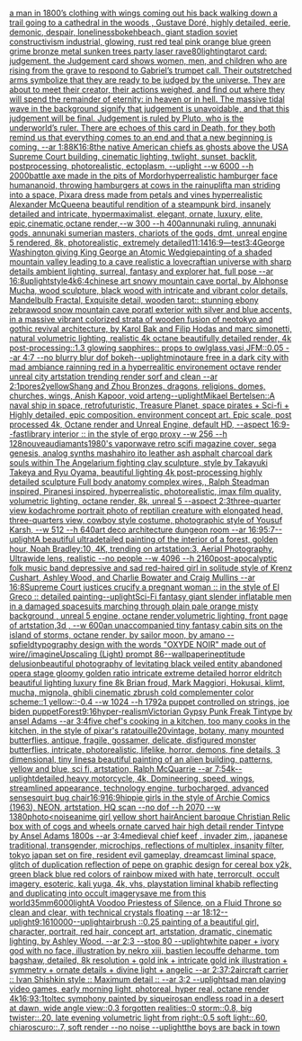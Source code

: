 [a man in 1800’s clothing with wings coming out his back walking down a trail going to a cathedral in the woods , Gustave Doré, highly detailed, eerie, demonic, despair, loneliness](https://www.ebank.nz/aiartgenerator?category=a%2520man%2520in%25201800%E2%80%99s%2520clothing%2520with%2520wings%2520coming%2520out%2520his%2520back%2520walking%2520down%2520a%2520trail%2520going%2520to%2520a%2520cathedral%2520in%2520the%2520woods%2520%2C%2520Gustave%2520Dor%C3%A9%2C%2520highly%2520detailed%2C%2520eerie%2C%2520demonic%2C%2520despair%2C%2520loneliness)[bokeh](https://www.ebank.nz/aiartgenerator?category=bokeh)[beach, giant stadion soviet constructivism industrial, glowing, rust red teal pink orange blue green grime bronze metal sunken trees party laser rave](https://www.ebank.nz/aiartgenerator?category=beach%2C%2520giant%2520stadion%2520soviet%2520constructivism%2520industrial%2C%2520glowing%2C%2520rust%2520red%2520teal%2520pink%2520orange%2520blue%2520green%2520grime%2520bronze%2520metal%2520sunken%2520trees%2520party%2520laser%2520rave)[80](https://www.ebank.nz/aiartgenerator?category=80)[lighting](https://www.ebank.nz/aiartgenerator?category=lighting)[tarot card: judgement. the Judgement card shows women, men, and children who are rising from the grave to respond to Gabriel’s trumpet call. Their outstretched arms symbolize that they are ready to be judged by the universe. They are about to meet their creator, their actions weighed, and find out where they will spend the remainder of eternity: in heaven or in hell. The massive tidal wave in the background signify that judgement is unavoidable, and that this judgement will be final.   Judgement is ruled by Pluto, who is the underworld’s ruler. There are echoes of this card in Death, for they both remind us that everything comes to an end and that a new beginning is coming. --ar 1:8](https://www.ebank.nz/aiartgenerator?category=tarot%2520card%3A%2520judgement.%2520the%2520Judgement%2520card%2520shows%2520women%2C%2520men%2C%2520and%2520children%2520who%2520are%2520rising%2520from%2520the%2520grave%2520to%2520respond%2520to%2520Gabriel%E2%80%99s%2520trumpet%2520call.%2520Their%2520outstretched%2520arms%2520symbolize%2520that%2520they%2520are%2520ready%2520to%2520be%2520judged%2520by%2520the%2520universe.%2520They%2520are%2520about%2520to%2520meet%2520their%2520creator%2C%2520their%2520actions%2520weighed%2C%2520and%2520find%2520out%2520where%2520they%2520will%2520spend%2520the%2520remainder%2520of%2520eternity%3A%2520in%2520heaven%2520or%2520in%2520hell.%2520The%2520massive%2520tidal%2520wave%2520in%2520the%2520background%2520signify%2520that%2520judgement%2520is%2520unavoidable%2C%2520and%2520that%2520this%2520judgement%2520will%2520be%2520final.%2520%2520%2520Judgement%2520is%2520ruled%2520by%2520Pluto%2C%2520who%2520is%2520the%2520underworld%E2%80%99s%2520ruler.%2520There%2520are%2520echoes%2520of%2520this%2520card%2520in%2520Death%2C%2520for%2520they%2520both%2520remind%2520us%2520that%2520everything%2520comes%2520to%2520an%2520end%2520and%2520that%2520a%2520new%2520beginning%2520is%2520coming.%2520--ar%25201%3A8)[8K](https://www.ebank.nz/aiartgenerator?category=8K)[16:8](https://www.ebank.nz/aiartgenerator?category=16%3A8)[the native American chiefs as ghosts above the USA Supreme Court building, cinematic lighting, twlight, sunset, backlit, postprocessing, photorealistic, ectoplasm, --uplight --w 6000 --h 2000](https://www.ebank.nz/aiartgenerator?category=the%2520native%2520American%2520chiefs%2520as%2520ghosts%2520above%2520the%2520USA%2520Supreme%2520Court%2520building%2C%2520cinematic%2520lighting%2C%2520twlight%2C%2520sunset%2C%2520backlit%2C%2520postprocessing%2C%2520photorealistic%2C%2520ectoplasm%2C%2520--uplight%2520--w%25206000%2520--h%25202000)[battle axe made in the pits of Mordor](https://www.ebank.nz/aiartgenerator?category=battle%2520axe%2520made%2520in%2520the%2520pits%2520of%2520Mordor)[hyperrealistic hamburger face humananoid, throwing hamburgers at cows in the rain](https://www.ebank.nz/aiartgenerator?category=hyperrealistic%2520hamburger%2520face%2520humananoid%2C%2520throwing%2520hamburgers%2520at%2520cows%2520in%2520the%2520rain)[uplift](https://www.ebank.nz/aiartgenerator?category=uplift)[a man striding into a space, Pixar](https://www.ebank.nz/aiartgenerator?category=a%2520man%2520striding%2520into%2520a%2520space%2C%2520Pixar)[a dress made from petals and vines hyperrealistic Alexander McQueen](https://www.ebank.nz/aiartgenerator?category=a%2520dress%2520made%2520from%2520petals%2520and%2520vines%2520hyperrealistic%2520Alexander%2520McQueen)[a beautiful rendition of a steampunk bird, insanely detailed and intricate, hypermaximalist, elegant, ornate, luxury, elite, epic,cinematic,octane render,--w 300 --h 400](https://www.ebank.nz/aiartgenerator?category=a%2520beautiful%2520rendition%2520of%2520a%2520steampunk%2520bird%2C%2520insanely%2520detailed%2520and%2520intricate%2C%2520hypermaximalist%2C%2520elegant%2C%2520ornate%2C%2520luxury%2C%2520elite%2C%2520epic%2Ccinematic%2Coctane%2520render%2C--w%2520300%2520--h%2520400)[annunaki ruling, annunaki gods, annunaki sumerian masters, chariots of the gods, dmt, unreal engine 5 rendered, 8k, photorealistic,  extremely detailed](https://www.ebank.nz/aiartgenerator?category=annunaki%2520ruling%2C%2520annunaki%2520gods%2C%2520annunaki%2520sumerian%2520masters%2C%2520chariots%2520of%2520the%2520gods%2C%2520dmt%2C%2520unreal%2520engine%25205%2520rendered%2C%25208k%2C%2520photorealistic%2C%2520%2520extremely%2520detailed)[11:14](https://www.ebank.nz/aiartgenerator?category=11%3A14)[16:9](https://www.ebank.nz/aiartgenerator?category=16%3A9)[—test](https://www.ebank.nz/aiartgenerator?category=%E2%80%94test)[3:4](https://www.ebank.nz/aiartgenerator?category=3%3A4)[George Washington giving King George an Atomic Wedgie](https://www.ebank.nz/aiartgenerator?category=George%2520Washington%2520giving%2520King%2520George%2520an%2520Atomic%2520Wedgie)[painting of a shaded mountain valley leading to a cave realistic a lovecraftian universe with sharp details ambient lighting, surreal, fantasy and explorer hat, full pose --ar 16:8](https://www.ebank.nz/aiartgenerator?category=painting%2520of%2520a%2520shaded%2520mountain%2520valley%2520leading%2520to%2520a%2520cave%2520realistic%2520a%2520lovecraftian%2520universe%2520with%2520sharp%2520details%2520ambient%2520lighting%2C%2520surreal%2C%2520fantasy%2520and%2520explorer%2520hat%2C%2520full%2520pose%2520--ar%252016%3A8)[uplight](https://www.ebank.nz/aiartgenerator?category=uplight)[style](https://www.ebank.nz/aiartgenerator?category=style)[4k](https://www.ebank.nz/aiartgenerator?category=4k)[6:4](https://www.ebank.nz/aiartgenerator?category=6%3A4)[chinese art snowy mountain cave portal, by Alphonse Mucha, wood sculpture, black wood with intricate and vibrant color details, Mandelbulb Fractal, Exquisite detail, wooden tarot:: stunning ebony zebrawood snow mountain cave poratl exterior with silver and blue accents, in a massive vibrant colorized strata of wooden fusion of neotokyo and gothic revival architecture, by Karol Bak and Filip Hodas and marc simonetti, natural volumetric lighting, realistic 4k octane beautifully detailed render, 4k post-processing::1.3 glowing sapphires:: props to owlglass,vasi,JFM::0.05 --ar 4:7  --no blurry blur dof bokeh](https://www.ebank.nz/aiartgenerator?category=chinese%2520art%2520snowy%2520mountain%2520cave%2520portal%2C%2520by%2520Alphonse%2520Mucha%2C%2520wood%2520sculpture%2C%2520black%2520wood%2520with%2520intricate%2520and%2520vibrant%2520color%2520details%2C%2520Mandelbulb%2520Fractal%2C%2520Exquisite%2520detail%2C%2520wooden%2520tarot%3A%3A%2520stunning%2520ebony%2520zebrawood%2520snow%2520mountain%2520cave%2520poratl%2520exterior%2520with%2520silver%2520and%2520blue%2520accents%2C%2520in%2520a%2520massive%2520vibrant%2520colorized%2520strata%2520of%2520wooden%2520fusion%2520of%2520neotokyo%2520and%2520gothic%2520revival%2520architecture%2C%2520by%2520Karol%2520Bak%2520and%2520Filip%2520Hodas%2520and%2520marc%2520simonetti%2C%2520natural%2520volumetric%2520lighting%2C%2520realistic%25204k%2520octane%2520beautifully%2520detailed%2520render%2C%25204k%2520post-processing%3A%3A1.3%2520glowing%2520sapphires%3A%3A%2520props%2520to%2520owlglass%2Cvasi%2CJFM%3A%3A0.05%2520--ar%25204%3A7%2520%2520--no%2520blurry%2520blur%2520dof%2520bokeh)[--uplight](https://www.ebank.nz/aiartgenerator?category=--uplight)[minotaure free in a dark city with mad ambiance rainning red in a hyperrealitic environement octave render unreal city artstation trending render sorf and clean --ar 2:1](https://www.ebank.nz/aiartgenerator?category=minotaure%2520free%2520in%2520a%2520dark%2520city%2520with%2520mad%2520ambiance%2520rainning%2520red%2520in%2520a%2520hyperrealitic%2520environement%2520octave%2520render%2520unreal%2520city%2520artstation%2520trending%2520render%2520sorf%2520and%2520clean%2520--ar%25202%3A1)[pores](https://www.ebank.nz/aiartgenerator?category=pores)[2](https://www.ebank.nz/aiartgenerator?category=2)[yellow](https://www.ebank.nz/aiartgenerator?category=yellow)[Shang and Zhou Bronzes, dragons, religions, domes, churches, wings, Anish Kapoor, void art](https://www.ebank.nz/aiartgenerator?category=Shang%2520and%2520Zhou%2520Bronzes%2C%2520dragons%2C%2520religions%2C%2520domes%2C%2520churches%2C%2520wings%2C%2520Anish%2520Kapoor%2C%2520void%2520art)[eng](https://www.ebank.nz/aiartgenerator?category=eng)[--uplight](https://www.ebank.nz/aiartgenerator?category=--uplight)[Mikael Bertelsen](https://www.ebank.nz/aiartgenerator?category=Mikael%2520Bertelsen)[::](https://www.ebank.nz/aiartgenerator?category=%3A%3A)[A naval ship in space, retrofuturistic, Treasure Planet, space pirates + Sci-fi + Highly detailed, epic composition. environment concept art. Epic scale, post processed 4k, Octane render and Unreal Engine, default HD, --aspect 16:9](https://www.ebank.nz/aiartgenerator?category=A%2520naval%2520ship%2520in%2520space%2C%2520retrofuturistic%2C%2520Treasure%2520Planet%2C%2520space%2520pirates%2520%2B%2520Sci-fi%2520%2B%2520Highly%2520detailed%2C%2520epic%2520composition.%2520environment%2520concept%2520art.%2520Epic%2520scale%2C%2520post%2520processed%25204k%2C%2520Octane%2520render%2520and%2520Unreal%2520Engine%2C%2520default%2520HD%2C%2520--aspect%252016%3A9)[--fast](https://www.ebank.nz/aiartgenerator?category=--fast)[library interior :: in the style of ergo proxy --w 256 --h 128](https://www.ebank.nz/aiartgenerator?category=library%2520interior%2520%3A%3A%2520in%2520the%2520style%2520of%2520ergo%2520proxy%2520--w%2520256%2520--h%2520128)[nouveau](https://www.ebank.nz/aiartgenerator?category=nouveau)[diamants](https://www.ebank.nz/aiartgenerator?category=diamants)[1980's vaporwave retro scifi magazine cover, sega genesis, analog synths mashahiro ito leather ash asphalt charcoal dark souls within The Angelarium fighting clay sculpture, style by Takayuki Takeya and Ryu Oyama, beautiful lighting 4k post-processing highly detailed sculpture Full body anatomy complex,wires,, Ralph Steadman inspired, Piranesi inspired, hyperrealistic, photorealistic, imax film quality, volumetric lighting, octane render, 8k, unreal 5 --aspect 2:3](https://www.ebank.nz/aiartgenerator?category=1980%27s%2520vaporwave%2520retro%2520scifi%2520magazine%2520cover%2C%2520sega%2520genesis%2C%2520analog%2520synths%2520mashahiro%2520ito%2520leather%2520ash%2520asphalt%2520charcoal%2520dark%2520souls%2520within%2520The%2520Angelarium%2520fighting%2520clay%2520sculpture%2C%2520style%2520by%2520Takayuki%2520Takeya%2520and%2520Ryu%2520Oyama%2C%2520beautiful%2520lighting%25204k%2520post-processing%2520highly%2520detailed%2520sculpture%2520Full%2520body%2520anatomy%2520complex%2Cwires%2C%2C%2520Ralph%2520Steadman%2520inspired%2C%2520Piranesi%2520inspired%2C%2520hyperrealistic%2C%2520photorealistic%2C%2520imax%2520film%2520quality%2C%2520volumetric%2520lighting%2C%2520octane%2520render%2C%25208k%2C%2520unreal%25205%2520--aspect%25202%3A3)[three-quarter view kodachrome portrait photo of reptilian creature with elongated head, three-quarters view, cowboy style costume, photographic style of Yousuf Karsh, --w 512 --h 640](https://www.ebank.nz/aiartgenerator?category=three-quarter%2520view%2520kodachrome%2520portrait%2520photo%2520of%2520reptilian%2520creature%2520with%2520elongated%2520head%2C%2520three-quarters%2520view%2C%2520cowboy%2520style%2520costume%2C%2520photographic%2520style%2520of%2520Yousuf%2520Karsh%2C%2520--w%2520512%2520--h%2520640)[art deco architecture dungeon room --ar 16:9](https://www.ebank.nz/aiartgenerator?category=art%2520deco%2520architecture%2520dungeon%2520room%2520--ar%252016%3A9)[5:7](https://www.ebank.nz/aiartgenerator?category=5%3A7)[--uplight](https://www.ebank.nz/aiartgenerator?category=--uplight)[A beautiful ultradetailed painting of the interior of a forest, golden hour, Noah Bradley:10, 4K, trending on artstation:3, Aerial Photography, Ultrawide lens, realistic --no people --w 4096 --h 2160](https://www.ebank.nz/aiartgenerator?category=A%2520beautiful%2520ultradetailed%2520painting%2520of%2520the%2520interior%2520of%2520a%2520forest%2C%2520golden%2520hour%2C%2520Noah%2520Bradley%3A10%2C%25204K%2C%2520trending%2520on%2520artstation%3A3%2C%2520Aerial%2520Photography%2C%2520Ultrawide%2520lens%2C%2520realistic%2520--no%2520people%2520--w%25204096%2520--h%25202160)[post-apocalyptic folk music band depressive and sad red-haired girl in solitude style of Krenz Cushart, Ashley Wood, and Charlie Bowater and Craig Mullins --ar 16:8](https://www.ebank.nz/aiartgenerator?category=post-apocalyptic%2520folk%2520music%2520band%2520depressive%2520and%2520sad%2520red-haired%2520girl%2520in%2520solitude%2520style%2520of%2520Krenz%2520Cushart%2C%2520Ashley%2520Wood%2C%2520and%2520Charlie%2520Bowater%2520and%2520Craig%2520Mullins%2520--ar%252016%3A8)[Supreme Court justices crucify a pregnant woman :: in the style of El Greco :: detailed painting](https://www.ebank.nz/aiartgenerator?category=Supreme%2520Court%2520justices%2520crucify%2520a%2520pregnant%2520woman%2520%3A%3A%2520in%2520the%2520style%2520of%2520El%2520Greco%2520%3A%3A%2520detailed%2520painting)[--uplight](https://www.ebank.nz/aiartgenerator?category=--uplight)[Sci-Fi fantasy giant slender inflatable men in a damaged spacesuits marching through plain pale orange misty background , unreal 5 engine, octane render,volumetric lighting, front page of artstation,3d , --w 600](https://www.ebank.nz/aiartgenerator?category=Sci-Fi%2520fantasy%2520giant%2520slender%2520inflatable%2520men%2520in%2520a%2520damaged%2520spacesuits%2520marching%2520through%2520plain%2520pale%2520orange%2520misty%2520background%2520%2C%2520unreal%25205%2520engine%2C%2520octane%2520render%2Cvolumetric%2520lighting%2C%2520front%2520page%2520of%2520artstation%2C3d%2520%2C%2520--w%2520600)[an unaccompanied tiny fantasy cabin sits on the island of storms, octane render, by sailor moon, by amano --sp](https://www.ebank.nz/aiartgenerator?category=an%2520unaccompanied%2520tiny%2520fantasy%2520cabin%2520sits%2520on%2520the%2520island%2520of%2520storms%2C%2520octane%2520render%2C%2520by%2520sailor%2520moon%2C%2520by%2520amano%2520--sp)[field](https://www.ebank.nz/aiartgenerator?category=field)[typography design with the words "OXYDE NOIR" made out of wire](https://www.ebank.nz/aiartgenerator?category=typography%2520design%2520with%2520the%2520words%2520%22OXYDE%2520NOIR%22%2520made%2520out%2520of%2520wire)[//imagineUpscaling (Light) prompt 86](https://www.ebank.nz/aiartgenerator?category=//imagineUpscaling%2520%28Light%29%2520prompt%252086)[--wallpaper](https://www.ebank.nz/aiartgenerator?category=--wallpaper)[ineptitude delusion](https://www.ebank.nz/aiartgenerator?category=ineptitude%2520delusion)[beautiful photography of levitating black veiled entity abandoned opera stage gloomy golden ratio intricate extreme detailed horror eldritch beautiful lighting luxury fine 8k Brian froud, Mark Maggiori, Hokusai, klimt, mucha, mignola, ghibli cinematic zbrush cold complementer color scheme::1 yellow::-0.4 --w 1024 --h 1792](https://www.ebank.nz/aiartgenerator?category=beautiful%2520photography%2520of%2520levitating%2520black%2520veiled%2520entity%2520abandoned%2520opera%2520stage%2520gloomy%2520golden%2520ratio%2520intricate%2520extreme%2520detailed%2520horror%2520eldritch%2520beautiful%2520lighting%2520luxury%2520fine%25208k%2520Brian%2520froud%2C%2520Mark%2520Maggiori%2C%2520Hokusai%2C%2520klimt%2C%2520mucha%2C%2520mignola%2C%2520ghibli%2520cinematic%2520zbrush%2520cold%2520complementer%2520color%2520scheme%3A%3A1%2520yellow%3A%3A-0.4%2520--w%25201024%2520--h%25201792)[a puppet controlled on strings, joe biden puppet](https://www.ebank.nz/aiartgenerator?category=a%2520puppet%2520controlled%2520on%2520strings%2C%2520joe%2520biden%2520puppet)[Forest](https://www.ebank.nz/aiartgenerator?category=Forest)[9:16](https://www.ebank.nz/aiartgenerator?category=9%3A16)[hyper-realism](https://www.ebank.nz/aiartgenerator?category=hyper-realism)[Victorian Gypsy Punk Freak Tintype by ansel Adams --ar 3:4](https://www.ebank.nz/aiartgenerator?category=Victorian%2520Gypsy%2520Punk%2520Freak%2520Tintype%2520by%2520ansel%2520Adams%2520--ar%25203%3A4)[five chef's cooking in a kitchen, too many cooks in the kitchen, in the style of pixar's ratatouille](https://www.ebank.nz/aiartgenerator?category=five%2520chef%27s%2520cooking%2520in%2520a%2520kitchen%2C%2520too%2520many%2520cooks%2520in%2520the%2520kitchen%2C%2520in%2520the%2520style%2520of%2520pixar%27s%2520ratatouille)[20](https://www.ebank.nz/aiartgenerator?category=20)[vintage, botany, many mounted butterflies, antique, fragile, gossamer, delicate, disfigured monster butterflies,  intricate, photorealistic, lifelike, horror, demons, fine details, 3 dimensional, tiny lines](https://www.ebank.nz/aiartgenerator?category=vintage%2C%2520botany%2C%2520many%2520mounted%2520butterflies%2C%2520antique%2C%2520fragile%2C%2520gossamer%2C%2520delicate%2C%2520disfigured%2520monster%2520butterflies%2C%2520%2520intricate%2C%2520photorealistic%2C%2520lifelike%2C%2520horror%2C%2520demons%2C%2520fine%2520details%2C%25203%2520dimensional%2C%2520tiny%2520lines)[a beautiful painting of an alien building, patterns, yellow and blue, sci fi, artstation, Ralph McQuarrie --ar 7:5](https://www.ebank.nz/aiartgenerator?category=a%2520beautiful%2520painting%2520of%2520an%2520alien%2520building%2C%2520patterns%2C%2520yellow%2520and%2520blue%2C%2520sci%2520fi%2C%2520artstation%2C%2520Ralph%2520McQuarrie%2520--ar%25207%3A5)[4k](https://www.ebank.nz/aiartgenerator?category=4k)[--uplight](https://www.ebank.nz/aiartgenerator?category=--uplight)[detailed,](https://www.ebank.nz/aiartgenerator?category=detailed%2C)[heavy motorcycle, 4k, Domineering, speed, wings, streamlined appearance, technology engine, turbocharged, advanced sense](https://www.ebank.nz/aiartgenerator?category=heavy%2520motorcycle%2C%25204k%2C%2520Domineering%2C%2520speed%2C%2520wings%2C%2520streamlined%2520appearance%2C%2520technology%2520engine%2C%2520turbocharged%2C%2520advanced%2520sense)[squirt bug chair](https://www.ebank.nz/aiartgenerator?category=squirt%2520bug%2520chair)[16:9](https://www.ebank.nz/aiartgenerator?category=16%3A9)[16:9](https://www.ebank.nz/aiartgenerator?category=16%3A9)[hippie girls in the style of Archie Comics (1963), NEON, artstation, HQ scan --no dof --h 2070 --w 1380](https://www.ebank.nz/aiartgenerator?category=hippie%2520girls%2520in%2520the%2520style%2520of%2520Archie%2520Comics%2520%281963%29%2C%2520NEON%2C%2520artstation%2C%2520HQ%2520scan%2520--no%2520dof%2520--h%25202070%2520--w%25201380)[photo](https://www.ebank.nz/aiartgenerator?category=photo)[<noise](https://www.ebank.nz/aiartgenerator?category=%3Cnoise)[anime girl yellow short hair](https://www.ebank.nz/aiartgenerator?category=anime%2520girl%2520yellow%2520short%2520hair)[Ancient baroque Christian Relic box with of cogs and wheels ornate carved hair high detail render Tintype by Ansel Adams 1800s --ar 3:4](https://www.ebank.nz/aiartgenerator?category=Ancient%2520baroque%2520Christian%2520Relic%2520box%2520with%2520of%2520cogs%2520and%2520wheels%2520ornate%2520carved%2520hair%2520high%2520detail%2520render%2520Tintype%2520by%2520Ansel%2520Adams%25201800s%2520--ar%25203%3A4)[medieval chief keef , invader zim,, japanese traditional, transgender, microchips, reflections of multiplex, insanity filter,  tokyo japan set on fire, resident evil gameplay, dreamcast liminal space, glitch of duplication reflection of pepe on graphic design for cereal box y2k, green black blue red colors of rainbow mixed with hate, terrorcult, occult imagery, esoteric, kali yuga, 4k, vhs, playstation liminal khabib reflecting and duplicating into occult imagery](https://www.ebank.nz/aiartgenerator?category=medieval%2520chief%2520keef%2520%2C%2520invader%2520zim%2C%2C%2520japanese%2520traditional%2C%2520transgender%2C%2520microchips%2C%2520reflections%2520of%2520multiplex%2C%2520insanity%2520filter%2C%2520%2520tokyo%2520japan%2520set%2520on%2520fire%2C%2520resident%2520evil%2520gameplay%2C%2520dreamcast%2520liminal%2520space%2C%2520glitch%2520of%2520duplication%2520reflection%2520of%2520pepe%2520on%2520graphic%2520design%2520for%2520cereal%2520box%2520y2k%2C%2520green%2520black%2520blue%2520red%2520colors%2520of%2520rainbow%2520mixed%2520with%2520hate%2C%2520terrorcult%2C%2520occult%2520imagery%2C%2520esoteric%2C%2520kali%2520yuga%2C%25204k%2C%2520vhs%2C%2520playstation%2520liminal%2520khabib%2520reflecting%2520and%2520duplicating%2520into%2520occult%2520imagery)[save me from this world](https://www.ebank.nz/aiartgenerator?category=save%2520me%2520from%2520this%2520world)[35mm](https://www.ebank.nz/aiartgenerator?category=35mm)[6000](https://www.ebank.nz/aiartgenerator?category=6000)[light](https://www.ebank.nz/aiartgenerator?category=light)[A Voodoo Priestess of Silence, on a Fluid Throne so clean and clear, with technical crystals floating --ar 18:12](https://www.ebank.nz/aiartgenerator?category=A%2520Voodoo%2520Priestess%2520of%2520Silence%2C%2520on%2520a%2520Fluid%2520Throne%2520so%2520clean%2520and%2520clear%2C%2520with%2520technical%2520crystals%2520floating%2520--ar%252018%3A12)[--uplight](https://www.ebank.nz/aiartgenerator?category=--uplight)[9:16](https://www.ebank.nz/aiartgenerator?category=9%3A16)[10000](https://www.ebank.nz/aiartgenerator?category=10000)[--uplight](https://www.ebank.nz/aiartgenerator?category=--uplight)[airbrush ::0.25 painting of a beautiful girl, character, portrait, red hair, concept art, artstation, dramatic, cinematic lighting, by Ashley Wood. --ar 2:3 --stop 80 --uplight](https://www.ebank.nz/aiartgenerator?category=airbrush%2520%3A%3A0.25%2520painting%2520of%2520a%2520beautiful%2520girl%2C%2520character%2C%2520portrait%2C%2520red%2520hair%2C%2520concept%2520art%2C%2520artstation%2C%2520dramatic%2C%2520cinematic%2520lighting%2C%2520by%2520Ashley%2520Wood.%2520--ar%25202%3A3%2520--stop%252080%2520--uplight)[white paper + ivory god with no face, illustration by nekro xiii, bastien lecouffe deharme, tom bagshaw, detailed, 8k resolution + gold ink + intricate gold ink illustration + symmetry + ornate details + divine light + angelic --ar 2:3](https://www.ebank.nz/aiartgenerator?category=white%2520paper%2520%2B%2520ivory%2520god%2520with%2520no%2520face%2C%2520illustration%2520by%2520nekro%2520xiii%2C%2520bastien%2520lecouffe%2520deharme%2C%2520tom%2520bagshaw%2C%2520detailed%2C%25208k%2520resolution%2520%2B%2520gold%2520ink%2520%2B%2520intricate%2520gold%2520ink%2520illustration%2520%2B%2520symmetry%2520%2B%2520ornate%2520details%2520%2B%2520divine%2520light%2520%2B%2520angelic%2520--ar%25202%3A3)[7:2](https://www.ebank.nz/aiartgenerator?category=7%3A2)[aircraft carrier :: Ivan Shishkin style :: Maximum detail :: --ar 3:2 --uplight](https://www.ebank.nz/aiartgenerator?category=aircraft%2520carrier%2520%3A%3A%2520Ivan%2520Shishkin%2520style%2520%3A%3A%2520Maximum%2520detail%2520%3A%3A%2520--ar%25203%3A2%2520--uplight)[sad man playing video games, early morning light, photoreal, hyper real, octane render 4k](https://www.ebank.nz/aiartgenerator?category=sad%2520man%2520playing%2520video%2520games%2C%2520early%2520morning%2520light%2C%2520photoreal%2C%2520hyper%2520real%2C%2520octane%2520render%25204k)[16:9](https://www.ebank.nz/aiartgenerator?category=16%3A9)[3:1](https://www.ebank.nz/aiartgenerator?category=3%3A1)[toltec symphony painted by siqueiros](https://www.ebank.nz/aiartgenerator?category=toltec%2520symphony%2520painted%2520by%2520siqueiros)[an endless road in a desert at dawn, wide angle view::0.3 forgotten realities::0 storm::0.8, big twister::.20, late evening volumetric light from right::0.5 soft light::.60, chiaroscuro::.7, soft render --no noise  --uplight](https://www.ebank.nz/aiartgenerator?category=an%2520endless%2520road%2520in%2520a%2520desert%2520at%2520dawn%2C%2520wide%2520angle%2520view%3A%3A0.3%2520forgotten%2520realities%3A%3A0%2520storm%3A%3A0.8%2C%2520big%2520twister%3A%3A.20%2C%2520late%2520evening%2520volumetric%2520light%2520from%2520right%3A%3A0.5%2520soft%2520light%3A%3A.60%2C%2520chiaroscuro%3A%3A.7%2C%2520soft%2520render%2520--no%2520noise%2520%2520--uplight)[the boys are back in town](https://www.ebank.nz/aiartgenerator?category=the%2520boys%2520are%2520back%2520in%2520town)